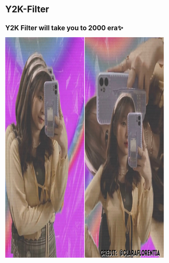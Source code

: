 # Y2K-Filter
## Y2K Filter will take you to 2000 era✨
<img src="https://github.com/nt044/Y2K-Filter/blob/main/y2k.png" alt="Screenshot" width="700" height="700">
